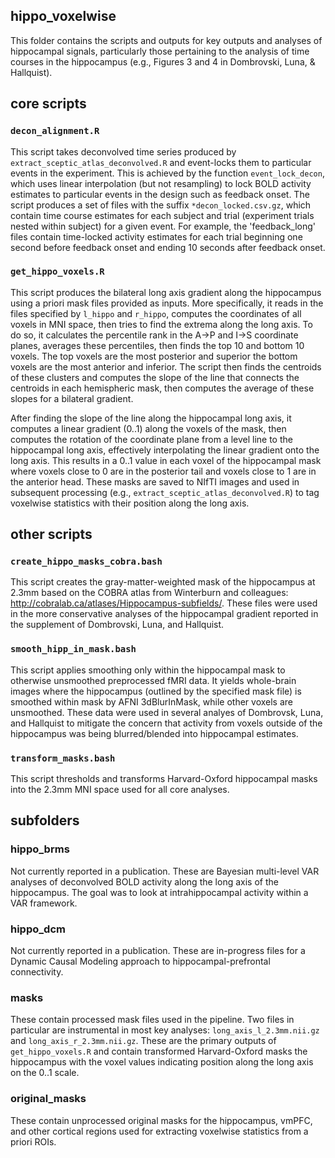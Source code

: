 ## hippo_voxelwise

This folder contains the scripts and outputs for key outputs and analyses of hippocampal signals, particularly those pertaining to the
analysis of time courses in the hippocampus (e.g., Figures 3 and 4 in Dombrovski, Luna, & Hallquist).

## core scripts

### `decon_alignment.R`

This script takes deconvolved time series produced by `extract_sceptic_atlas_deconvolved.R` and event-locks them to particular events in the experiment. This is achieved by the function `event_lock_decon`, which uses linear interpolation (but not resampling) to lock BOLD activity estimates to particular events in the design such as feedback onset. The script produces a set of files with the suffix `*decon_locked.csv.gz`, which contain time course estimates for each subject and trial (experiment trials nested within subject) for a given event. For example, the 'feedback_long' files contain time-locked activity estimates for each trial beginning one second before feedback onset and ending 10 seconds after feedback onset.

### `get_hippo_voxels.R`

This script produces the bilateral long axis gradient along the hippocampus using a priori mask files provided as inputs. More specifically, it reads in the files specified by `l_hippo` and `r_hippo`, computes the coordinates of all voxels in MNI space, then tries to find the extrema along the long axis. To do so, it calculates the percentile rank in the A->P and I->S coordinate planes, averages these percentiles, then finds the top 10 and bottom 10 voxels. The top voxels are the most posterior and superior the bottom voxels are the most anterior and inferior. The script then finds the centroids of these clusters and computes the slope of the line that connects the centroids in each hemispheric mask, then computes the average of these slopes for a bilateral gradient.

After finding the slope of the line along the hippocampal long axis, it computes a linear gradient (0..1) along the voxels of the mask, then computes the rotation of the coordinate plane from a level line to the hippocampal long axis, effectively interpolating the linear gradient onto the long axis. This results in a 0..1 value in each voxel of the hippocampal mask where voxels close to 0 are in the posterior tail and voxels close to 1 are in the anterior head. These masks are saved to NIfTI images and used in subsequent processing (e.g., `extract_sceptic_atlas_deconvolved.R`) to tag voxelwise statistics with their position along the long axis.

## other scripts

### `create_hippo_masks_cobra.bash`

This script creates the gray-matter-weighted mask of the hippocampus at 2.3mm based on the COBRA atlas from Winterburn and colleagues: http://cobralab.ca/atlases/Hippocampus-subfields/. These files were used in the more conservative analyses of the hippocampal gradient reported in the supplement of Dombrovski, Luna, and Hallquist.

### `smooth_hipp_in_mask.bash`

This script applies smoothing only within the hippocampal mask to otherwise unsmoothed preprocessed fMRI data. It yields whole-brain images where the hippocampus (outlined by the specified mask file) is smoothed within mask by AFNI 3dBlurInMask, while other voxels are unsmoothed. These data were used in several analyes of Dombrovsk, Luna, and Hallquist to mitigate the concern that activity from voxels outside of the hippocampus was being blurred/blended into hippocampal estimates.

### `transform_masks.bash`

This script thresholds and transforms Harvard-Oxford hippocampal masks into the 2.3mm MNI space used for all core analyses.

## subfolders

### hippo_brms

Not currently reported in a publication. These are Bayesian multi-level VAR analyses of deconvolved BOLD activity along the long axis of the hippocampus. The goal was to look at intrahippocampal activity within a VAR framework.

### hippo_dcm

Not currently reported in a publication. These are in-progress files for a Dynamic Causal Modeling approach to hippocampal-prefrontal connectivity.

### masks

These contain processed mask files used in the pipeline. Two files in particular are instrumental in most key analyses: `long_axis_l_2.3mm.nii.gz` and `long_axis_r_2.3mm.nii.gz`. These are the primary outputs of `get_hippo_voxels.R` and contain transformed Harvard-Oxford masks the hippocampus with the voxel values indicating position along the long axis on the 0..1 scale.

### original_masks

These contain unprocessed original masks for the hippocampus, vmPFC, and other cortical regions used for extracting voxelwise statistics from a priori ROIs.
